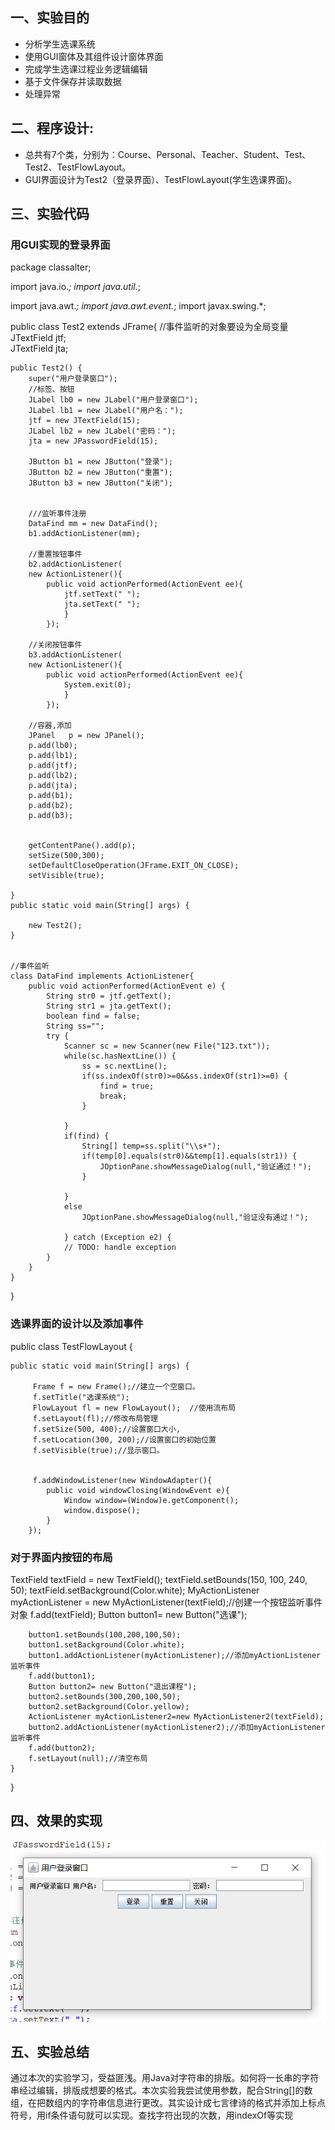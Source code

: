 

## 一、实验目的
* 分析学生选课系统
* 使用GUI窗体及其组件设计窗体界面
* 完成学生选课过程业务逻辑编辑
* 基于文件保存并读取数据
* 处理异常
## 二、程序设计:
* 总共有7个类，分别为：Course、Personal、Teacher、Student、Test、Test2、TestFlowLayout。
* GUI界面设计为Test2（登录界面）、TestFlowLayout(学生选课界面)。

## 三、实验代码  
### 用GUI实现的登录界面
package classalter;

import java.io.*;
import java.util.*;

import java.awt.*;
import java.awt.event.*;
import javax.swing.*;


public class Test2 extends JFrame{
	//事件监听的对象要设为全局变量
	JTextField jtf;  
	JTextField jta;
	
	public Test2() {
		super("用户登录窗口");
		//标签、按钮
		JLabel lb0 = new JLabel("用户登录窗口");
		JLabel lb1 = new JLabel("用户名：");
		jtf = new JTextField(15); 
		JLabel lb2 = new JLabel("密码：");
		jta = new JPasswordField(15); 
		
		JButton b1 = new JButton("登录");
       	JButton b2 = new JButton("重置");
       	JButton b3 = new JButton("关闭");
       	
       	
       	///监听事件注册
       	DataFind mm = new DataFind();
    	b1.addActionListener(mm);
    	
    	//重置按钮事件
    	b2.addActionListener(
    	new ActionListener(){
    		public void actionPerformed(ActionEvent ee){
    			jtf.setText(" ");
    			jta.setText(" ");
    			}
    		});
    	
    	//关闭按钮事件
    	b3.addActionListener(
    	new ActionListener(){
    		public void actionPerformed(ActionEvent ee){
    			System.exit(0);	
    			}
    		});
    	
    	//容器,添加
       	JPanel   p = new JPanel();
       	p.add(lb0);
       	p.add(lb1);
       	p.add(jtf);
       	p.add(lb2);
       	p.add(jta);
       	p.add(b1);
       	p.add(b2);
       	p.add(b3);
       	
       	
    	getContentPane().add(p);
    	setSize(500,300);
    	setDefaultCloseOperation(JFrame.EXIT_ON_CLOSE);
    	setVisible(true);
       
	}
	public static void main(String[] args) {
		
    	new Test2();
    }
	
	
	//事件监听
	class DataFind implements ActionListener{
		public void actionPerformed(ActionEvent e) {
			String str0 = jtf.getText();
			String str1 = jta.getText();
			boolean find = false;
			String ss="";
			try {
				Scanner sc = new Scanner(new File("123.txt"));
				while(sc.hasNextLine()) {
					ss = sc.nextLine();
					if(ss.indexOf(str0)>=0&&ss.indexOf(str1)>=0) {
						find = true;
						break;
					}
					
				}
				if(find) {
					String[] temp=ss.split("\\s+");
					if(temp[0].equals(str0)&&temp[1].equals(str1)) {
						JOptionPane.showMessageDialog(null,"验证通过！");
					}
					
				}
				else
					JOptionPane.showMessageDialog(null,"验证没有通过！");
				
				} catch (Exception e2) {
				// TODO: handle exception
			}
		}
	}

}
### 选课界面的设计以及添加事件
public class TestFlowLayout {

    public static void main(String[] args) {

    	 Frame f = new Frame();//建立一个空窗口。
    	 f.setTitle("选课系统");
    	 FlowLayout fl = new FlowLayout();  //使用流布局
         f.setLayout(fl);//修改布局管理
         f.setSize(500, 400);//设置窗口大小,
         f.setLocation(300, 200);//设置窗口的初始位置
         f.setVisible(true);//显示窗口。
    	 

         f.addWindowListener(new WindowAdapter(){
 			public void windowClosing(WindowEvent e){
 				Window window=(Window)e.getComponent();
 				window.dispose();
 			}
 		});

### 对于界面内按钮的布局
TextField textField = new TextField();
 		textField.setBounds(150, 100, 240, 50);
 		textField.setBackground(Color.white);
 		MyActionListener myActionListener = new MyActionListener(textField);//创建一个按钮监听事件对象
 		f.add(textField);
 		Button button1= new Button("选课");
 		
 		button1.setBounds(100,200,100,50);
 		button1.setBackground(Color.white);
 		button1.addActionListener(myActionListener);//添加myActionListener监听事件
 		f.add(button1);
 		Button button2= new Button("退出课程");
 		button2.setBounds(300,200,100,50);
 		button2.setBackground(Color.yellow);
 		ActionListener myActionListener2=new MyActionListener2(textField);
		button2.addActionListener(myActionListener2);//添加myActionListener监听事件
 		f.add(button2);
        f.setLayout(null);//清空布局
    }
    	
}

## 四、效果的实现
![image](https://github.com/ghostlwx/shiyan2/blob/master/1.png)
## 五、实验总结   
通过本次的实验学习，受益匪浅。用Java对字符串的排版。如何将一长串的字符串经过编辑，排版成想要的格式。本次实验我尝试使用参数，配合String[]的数组，在把数组内的字符串信息进行更改。其实设计成七言律诗的格式并添加上标点符号，用if条件语句就可以实现。查找字符出现的次数，用indexOf等实现

